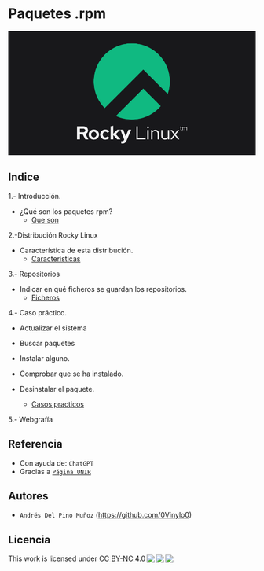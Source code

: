 # Paquetes .rpm

![img1](img/rocky-linux.png)

## Indice

1.- Introducción.

- ¿Qué son los paquetes rpm?
    - [Que son](contenidos/1-que_son.md)

2.-Distribución Rocky Linux

- Característica de esta distribución.
    - [Caracteristicas](contenidos/2-caracteristicas.md)

3.- Repositorios

- Indicar en qué ficheros se guardan los repositorios.
    - [Ficheros](contenidos/3-ficheros.md)

4.- Caso práctico.

  - Actualizar el sistema

  - Buscar paquetes

  - Instalar alguno.

  - Comprobar que se ha instalado.

  - Desinstalar el paquete.
    - [Casos practicos](contenidos/4-caso_practico.md)

5.- Webgrafía

## Referencia

- Con ayuda de: `ChatGPT` 
- Gracias a [`Página UNIR`](https://www.unir.net/ingenieria/revista/riesgos-laborales-informatica/)

## Autores

- `Andrés Del Pino Muñoz` (https://github.com/0Vinylo0)

## Licencia
<p xmlns:cc="http://creativecommons.org/ns#" >This work is licensed under <a href="http://creativecommons.org/licenses/by-nc/4.0/?ref=chooser-v1" target="_blank" rel="license noopener noreferrer" style="display:inline-block;">CC BY-NC 4.0<img style="height:22px!important;margin-left:3px;vertical-align:text-bottom;" src="https://mirrors.creativecommons.org/presskit/icons/cc.svg?ref=chooser-v1"><img style="height:22px!important;margin-left:3px;vertical-align:text-bottom;" src="https://mirrors.creativecommons.org/presskit/icons/by.svg?ref=chooser-v1"><img style="height:22px!important;margin-left:3px;vertical-align:text-bottom;" src="https://mirrors.creativecommons.org/presskit/icons/nc.svg?ref=chooser-v1"></a></p>
